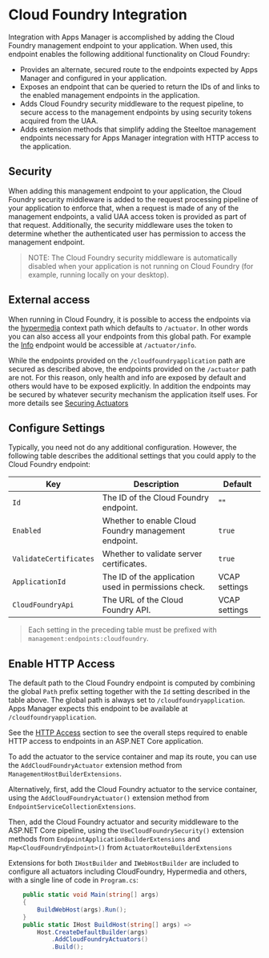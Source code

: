 # Cloud Foundry Integration

Integration with Apps Manager is accomplished by adding the Cloud Foundry management endpoint to your application. When used, this endpoint enables the following additional functionality on Cloud Foundry:

* Provides an alternate, secured route to the endpoints expected by Apps Manager and configured in your application.
* Exposes an endpoint that can be queried to return the IDs of and links to the enabled management endpoints in the application.
* Adds Cloud Foundry security middleware to the request pipeline, to secure access to the management endpoints by using security tokens acquired from the UAA.
* Adds extension methods that simplify adding the Steeltoe management endpoints necessary for Apps Manager integration with HTTP access to the application.

## Security

When adding this management endpoint to your application, the Cloud Foundry security middleware is added to the request processing pipeline of your application to enforce that, when a request is made of any of the management endpoints, a valid UAA access token is provided as part of that request. Additionally, the security middleware uses the token to determine whether the authenticated user has permission to access the management endpoint.

>NOTE: The Cloud Foundry security middleware is automatically disabled when your application is not running on Cloud Foundry (for example, running locally on your desktop).

## External access

When running in Cloud Foundry, it is possible to access the endpoints via the [hypermedia](./hypermedia.html) context path which defaults to `/actuator`. In other words you can also access all your endpoints from this global path. For example the [Info](./info.html) endpoint would be accessible at `/actuator/info`.

While the endpoints provided on the `/cloudfoundryapplication` path are secured as described above, the endpoints provided on the `/actuator` path are not. For this reason, only health and info are exposed by default and others would have to be exposed explicitly. In addition the endpoints may be secured by whatever security mechanism the application itself uses. For more details see [Securing Actuators](./using-endpoints.html#securing-endpoints)


## Configure Settings

Typically, you need not do any additional configuration. However, the following table describes the additional settings that you could apply to the Cloud Foundry endpoint:

| Key | Description | Default |
| --- | --- | --- |
| `Id` | The ID of the Cloud Foundry endpoint. | "" |
| `Enabled` | Whether to enable Cloud Foundry management endpoint. | `true` |
| `ValidateCertificates` | Whether to validate server certificates. | `true` |
| `ApplicationId` | The ID of the application used in permissions check. | VCAP settings |
| `CloudFoundryApi` | The URL of the Cloud Foundry API. | VCAP settings |

>Each setting in the preceding table must be prefixed with `management:endpoints:cloudfoundry`.

## Enable HTTP Access

The default path to the Cloud Foundry endpoint is computed by combining the global `Path` prefix setting together with the `Id` setting described in the table above. The global path is always set to `/cloudfoundryapplication`. Apps Manager expects this endpoint to be available at `/cloudfoundryapplication`. 

See the [HTTP Access](./using-endpoints.html#http-access) section to see the overall steps required to enable HTTP access to endpoints in an ASP.NET Core application.

To add the actuator to the service container and map its route, you can use the `AddCloudFoundryActuator` extension method from `ManagementHostBuilderExtensions`.

Alternatively, first, add the Cloud Foundry actuator to the service container, using the `AddCloudFoundryActuator()` extension method from `EndpointServiceCollectionExtensions`.

Then, add the Cloud Foundry actuator and security middleware to the ASP.NET Core pipeline, using the `UseCloudFoundrySecurity()` extension methods from `EndpointApplicationBuilderExtensions` and `Map<CloudFoundryEndpoint>()` from `ActuatorRouteBuilderExtensions`

Extensions for both `IHostBuilder` and `IWebHostBuilder` are included to configure all actuators including CloudFoundry, Hypermedia and others, with a single line of code in `Program.cs`:

```csharp
    public static void Main(string[] args)
    {
        BuildWebHost(args).Run();
    }
    public static IHost BuildHost(string[] args) =>
        Host.CreateDefaultBuilder(args)
            .AddCloudFoundryActuators()
            .Build();
```
